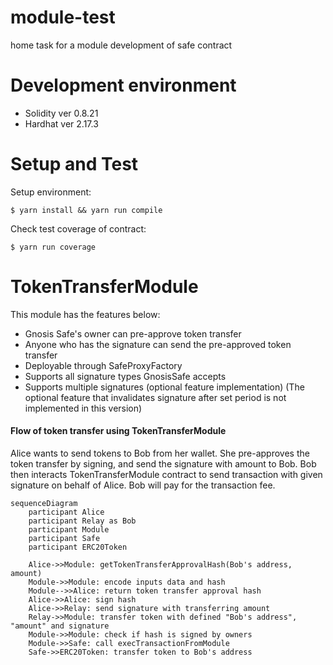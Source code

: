 # module-test
home task for a module development of safe contract

# Development environment
- Solidity ver 0.8.21
- Hardhat ver 2.17.3

# Setup and Test
Setup environment:
```
$ yarn install && yarn run compile
```
Check test coverage of contract:
```
$ yarn run coverage
```

# TokenTransferModule
This module has the features below:
- Gnosis Safe's owner can pre-approve token transfer
- Anyone who has the signature can send the pre-approved token transfer
- Deployable through SafeProxyFactory
- Supports all signature types GnosisSafe accepts
- Supports multiple signatures (optional feature implementation)
(The optional feature that invalidates signature after set period is not implemented in this version)

#### Flow of token transfer using TokenTransferModule
Alice wants to send tokens to Bob from her wallet. She pre-approves the token transfer by signing, and send the signature with amount to Bob. Bob then interacts TokenTransferModule contract to send transaction with given signature on behalf of Alice. Bob will pay for the transaction fee.

```mermaid
sequenceDiagram
    participant Alice
    participant Relay as Bob
    participant Module
    participant Safe
    participant ERC20Token

    Alice->>Module: getTokenTransferApprovalHash(Bob's address, amount)
    Module->>Module: encode inputs data and hash
    Module-->>Alice: return token transfer approval hash
    Alice->>Alice: sign hash
    Alice->>Relay: send signature with transferring amount
    Relay->>Module: transfer token with defined "Bob's address", "amount" and signature
    Module->>Module: check if hash is signed by owners
    Module->>Safe: call execTransactionFromModule
    Safe->>ERC20Token: transfer token to Bob's address

```

